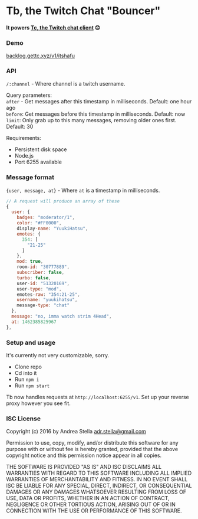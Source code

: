 # Tb, the Twitch Chat "Bouncer"

#### It powers [Tc, the Twitch chat client](http://gettc.xyz/) 😊

### Demo
[backlog.gettc.xyz/v1/itshafu](https://backlog.gettc.xyz/v1/itshafu)

### API

`/:channel` - Where channel is a twitch username.  

Query parameters:  
`after` - Get messages after this timestamp in milliseconds. Default: one hour ago  
`before`: Get messages before this timestamp in milliseconds. Default: now  
`limit`: Only grab up to this many messages, removing older ones first. Default: 30

Requirements:
- Persistent disk space
- Node.js
- Port 6255 available

### Message format
`{user, message, at}` - Where `at` is a timestamp in milliseconds.

```javascript
// A request will produce an array of these
{
  user: {
    badges: "moderator/1",
    color: "#FF0000",
    display-name: "YuukiHatsu",
    emotes: {
      354: [
        "21-25"
      ]
    },
    mod: true,
    room-id: "30777889",
    subscriber: false,
    turbo: false,
    user-id: "51320169",
    user-type: "mod",
    emotes-raw: "354:21-25",
    username: "yuukihatsu",
    message-type: "chat"
  },
  message: "no, imma watch strim 4Head",
  at: 1462385825967
},
```

### Setup and usage
It's currently not very customizable, sorry.

- Clone repo
- Cd into it
- Run `npm i`
- Run `npm start`

Tb now handles requests at `http://localhost:6255/v1`. Set up your reverse proxy however you see fit.

### ISC License

Copyright (c) 2016 by Andrea Stella <adr.stella@gmail.com>

Permission to use, copy, modify, and/or distribute this software for any purpose with or without fee is hereby granted, provided that the above copyright notice and this permission notice appear in all copies.

THE SOFTWARE IS PROVIDED "AS IS" AND ISC DISCLAIMS ALL WARRANTIES WITH REGARD TO THIS SOFTWARE INCLUDING ALL IMPLIED WARRANTIES OF MERCHANTABILITY AND FITNESS. IN NO EVENT SHALL ISC BE LIABLE FOR ANY SPECIAL, DIRECT, INDIRECT, OR CONSEQUENTIAL DAMAGES OR ANY DAMAGES WHATSOEVER RESULTING FROM LOSS OF USE, DATA OR PROFITS, WHETHER IN AN ACTION OF CONTRACT, NEGLIGENCE OR OTHER TORTIOUS ACTION, ARISING OUT OF OR IN CONNECTION WITH THE USE OR PERFORMANCE OF THIS SOFTWARE.


